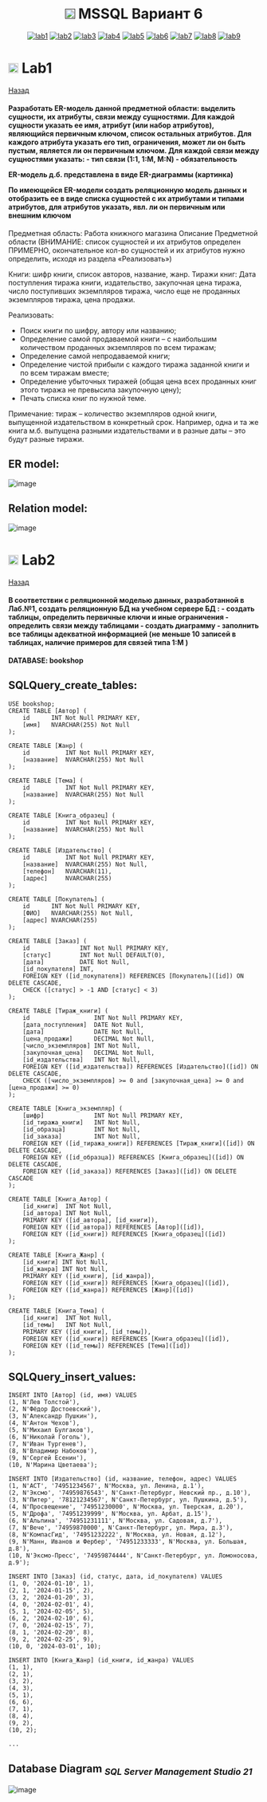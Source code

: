 <h1 name="content" align="center"><a href=""><img src="https://github.com/user-attachments/assets/e080adec-6af7-4bd2-b232-d43cb37024ac" width="20" height="20"/></a> MSSQL Вариант 6</h1>

<p align="center">
  <a href="#-lab1"><img alt="lab1" src="https://img.shields.io/badge/Lab1-blue"></a> 
  <a href="#-lab2"><img alt="lab2" src="https://img.shields.io/badge/Lab2-red"></a>
  <a href="#-lab3"><img alt="lab3" src="https://img.shields.io/badge/Lab3-green"></a>
  <a href="#-lab4"><img alt="lab4" src="https://img.shields.io/badge/Lab4-yellow"></a>
  <a href="#-lab5"><img alt="lab5" src="https://img.shields.io/badge/Lab5-gray"></a>
  <a href="#-lab6"><img alt="lab6" src="https://img.shields.io/badge/Lab6-orange"></a> 
  <a href="#-lab7"><img alt="lab7" src="https://img.shields.io/badge/Lab7-brown"></a>
  <a href="#-lab8"><img alt="lab8" src="https://img.shields.io/badge/Lab8-purple"></a>
  <a href="#-lab9"><img alt="lab9" src="https://img.shields.io/badge/Lab9-violet"></a> 
</p>

# <img src="https://github.com/user-attachments/assets/e080adec-6af7-4bd2-b232-d43cb37024ac" width="20" height="20"/> Lab1
[Назад](#content)
<h4 align="left">
  <a href="#client"></a>
Разработать ER-модель данной предметной области: выделить сущности, их атрибуты, связи между сущностями. 
Для каждой сущности указать ее имя, атрибут (или набор атрибутов), являющийся первичным ключом, список остальных атрибутов.
Для каждого атрибута указать его тип, ограничения, может ли он быть пустым, является ли он первичным ключом.
Для каждой связи между сущностями указать: 
- тип связи (1:1, 1:M, M:N)
- обязательность

ER-модель д.б. представлена в виде ER-диаграммы (картинка)

По имеющейся ER-модели создать реляционную модель данных и отобразить ее в виде списка сущностей с их атрибутами и типами атрибутов,  для атрибутов указать, явл. ли он первичным или внешним ключом 
</h4>
Предметная область:
Работа книжного магазина
Описание Предметной области (ВНИМАНИЕ: список сущностей и их атрибутов определен ПРИМЕРНО, окончательное кол-во сущностей и их атрибутов нужно определить, исходя из раздела «Реализовать»)

Книги: шифр книги, список авторов, название, жанр.
Тиражи книг: Дата поступления тиража книги, издательство, закупочная цена тиража, число поступивших экземпляров тиража, число еще не проданных экземпляров тиража, цена продажи.

Реализовать:
- Поиск книги по шифру, автору или названию;
- Определение самой продаваемой книги – с наибольшим количеством проданных экземпляров по всем тиражам;
- Определение самой непродаваемой книги;
- Определение чистой прибыли с каждого тиража заданной книги и по всем тиражам вместе;
- Определение убыточных тиражей (общая цена всех проданных книг этого тиража не превысила закупочную цену);
- Печать списка книг по нужной теме.

Примечание: тираж – количество экземпляров одной книги, выпущенной издательством в конкретный срок. Например, одна и та же книга м.б. выпущена разными издательствами и в разные даты – это будут разные тиражи.

## ER model:

![image](/sources/er_diag.png)

 ## Relation model:

![image](/sources/relation_model_diag.png)


# <img src="https://github.com/user-attachments/assets/e080adec-6af7-4bd2-b232-d43cb37024ac" width="20" height="20"/> Lab2
[Назад](#content)
<h4>
В соответствии с реляционной моделью данных, разработанной в Лаб.№1, создать реляционную БД на учебном сервере БД :
- создать таблицы, определить первичные ключи и иные ограничения
- определить связи между таблицами
- создать диаграмму
- заполнить все таблицы адекватной информацией (не меньше 10 записей в таблицах, наличие примеров для связей типа 1:M )
</h4>


__DATABASE: bookshop__

## SQLQuery_create_tables:

```tsql
USE bookshop;
CREATE TABLE [Автор] (
	id		INT Not Null PRIMARY KEY,
	[имя]	NVARCHAR(255) Not Null
);

CREATE TABLE [Жанр] (
	id			INT Not Null PRIMARY KEY,
	[название]	NVARCHAR(255) Not Null
);

CREATE TABLE [Тема] (
	id			INT Not Null PRIMARY KEY,
	[название]	NVARCHAR(255) Not Null
);

CREATE TABLE [Книга_образец] (
	id			INT Not Null PRIMARY KEY,
	[название]	NVARCHAR(255) Not Null
);

CREATE TABLE [Издательство] (
	id			INT Not Null PRIMARY KEY,
	[название]	NVARCHAR(255) Not Null,
	[телефон]	NVARCHAR(11),
	[адрес]		NVARCHAR(255)
);

CREATE TABLE [Покупатель] (
	id		INT Not Null PRIMARY KEY,
	[ФИО]	NVARCHAR(255) Not Null,
	[адрес] NVARCHAR(255)
);

CREATE TABLE [Заказ] (
	id				INT Not Null PRIMARY KEY,
	[статус]		INT Not Null DEFAULT(0),
	[дата]			DATE Not Null,
	[id_покупателя] INT,
	FOREIGN KEY ([id_покупателя]) REFERENCES [Покупатель]([id]) ON DELETE CASCADE,
	CHECK ([статус] > -1 AND [статус] < 3)
);

CREATE TABLE [Тираж_книги] (
	id					INT Not Null PRIMARY KEY,
	[дата_поступления]	DATE Not Null,
	[дата]				DATE Not Null,
	[цена_продажи]		DECIMAL Not Null,
	[число_экземпляров] INT Not Null,
	[закупочная_цена]	DECIMAL Not Null,
	[id_издательства]	INT Not Null,
	FOREIGN KEY ([id_издательства]) REFERENCES [Издательство]([id]) ON DELETE CASCADE,
	CHECK ([число_экземпляров] >= 0 and [закупочная_цена] >= 0 and [цена_продажи] >= 0)
);

CREATE TABLE [Книга_экземпляр] (
	[шифр]				INT Not Null PRIMARY KEY,
	[id_тиража_книги]	INT Not Null,
	[id_образца]		INT Not Null,
	[id_заказа]			INT Not Null,
	FOREIGN KEY ([id_тиража_книги]) REFERENCES [Тираж_книги]([id]) ON DELETE CASCADE,
	FOREIGN KEY ([id_образца]) REFERENCES [Книга_образец]([id]) ON DELETE CASCADE,
	FOREIGN KEY ([id_заказа]) REFERENCES [Заказ]([id]) ON DELETE CASCADE
);

CREATE TABLE [Книга_Автор] (
    [id_книги]	INT Not Null,
    [id_автора] INT Not Null,
	PRIMARY KEY ([id_автора], [id_книги]),
    FOREIGN KEY ([id_автора]) REFERENCES [Автор]([id]),
    FOREIGN KEY ([id_книги]) REFERENCES [Книга_образец]([id])
);

CREATE TABLE [Книга_Жанр] (
	[id_книги] INT Not Null,
	[id_жанра] INT Not Null,
	PRIMARY KEY ([id_книги], [id_жанра]),
	FOREIGN KEY ([id_книги]) REFERENCES [Книга_образец]([id]),
	FOREIGN KEY ([id_жанра]) REFERENCES [Жанр]([id])
);

CREATE TABLE [Книга_Тема] (
	[id_книги]	INT Not Null,
	[id_темы]	INT Not Null,
	PRIMARY KEY ([id_книги], [id_темы]),
	FOREIGN KEY ([id_книги]) REFERENCES [Книга_образец]([id]),
	FOREIGN KEY ([id_темы]) REFERENCES [Тема]([id])
);

```
## SQLQuery_insert_values:

```tsql
INSERT INTO [Автор] (id, имя) VALUES
(1, N'Лев Толстой'),
(2, N'Фёдор Достоевский'),
(3, N'Александр Пушкин'),
(4, N'Антон Чехов'),
(5, N'Михаил Булгаков'),
(6, N'Николай Гоголь'),
(7, N'Иван Тургенев'),
(8, N'Владимир Набоков'),
(9, N'Сергей Есенин'),
(10, N'Марина Цветаева');

INSERT INTO [Издательство] (id, название, телефон, адрес) VALUES
(1, N'АСТ', '74951234567', N'Москва, ул. Ленина, д.1'),
(2, N'Эксмо', '74959876543', N'Санкт-Петербург, Невский пр., д.10'),
(3, N'Питер', '78121234567', N'Санкт-Петербург, ул. Пушкина, д.5'),
(4, N'Просвещение', '74951230000', N'Москва, ул. Тверская, д.20'),
(5, N'Дрофа', '74951239999', N'Москва, ул. Арбат, д.15'),
(6, N'Альпина', '74951231111', N'Москва, ул. Садовая, д.7'),
(7, N'Вече', '74959870000', N'Санкт-Петербург, ул. Мира, д.3'),
(8, N'КомпасГид', '74951232222', N'Москва, ул. Новая, д.12'),
(9, N'Манн, Иванов и Фербер', '74951233333', N'Москва, ул. Большая, д.8'),
(10, N'Эксмо-Пресс', '74959874444', N'Санкт-Петербург, ул. Ломоносова, д.9');

INSERT INTO [Заказ] (id, статус, дата, id_покупателя) VALUES
(1, 0, '2024-01-10', 1),
(2, 1, '2024-01-15', 2),
(3, 2, '2024-01-20', 3),
(4, 0, '2024-02-01', 4),
(5, 1, '2024-02-05', 5),
(6, 2, '2024-02-10', 6),
(7, 0, '2024-02-15', 7),
(8, 1, '2024-02-20', 8),
(9, 2, '2024-02-25', 9),
(10, 0, '2024-03-01', 10);

INSERT INTO [Книга_Жанр] (id_книги, id_жанра) VALUES
(1, 1),
(2, 1),
(3, 2),
(4, 3),
(5, 1),
(6, 6),
(7, 1),
(8, 4),
(9, 2),
(10, 2);

...
```

## Database Diagram <sub>_SQL Server Management Studio 21_</sub>

![image](/sources/ssms_diag.png)
